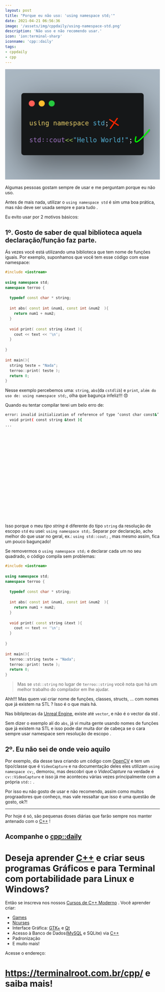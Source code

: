 ```yaml
---
layout: post
title: "Porque eu não uso: 'using namespace std;'"
date: 2021-04-21 06:56:36
image: '/assets/img/cppdaily/using-namespace-std.png'
description: 'Não uso e não recomendo usar.'
icon: 'ion:terminal-sharp'
iconname: 'cpp::daily'
tags:
- cppdaily
- cpp
---
```


![Porque eu não uso: 'using namespace std;'](/assets/img/cppdaily/using-namespace-std.png)

Algumas pessoas gostam sempre de usar e me perguntam porque eu não uso.

Antes de mais nada, utilizar o `using namespace std` é sim uma boa prática, mas não deve ser usada sempre e para tudo .

Eu evito usar por 2 motivos básicos:

## 1º. Gosto de saber de qual biblioteca aquela declaração/função faz parte.
Ás vezes você está utilizando uma biblioteca que tem nome de funções iguais. Por exemplo, suponhamos que você tem esse código com esse namespace:
```cpp
#include <iostream>

using namespace std;
namespace terroo {

  typedef const char * string;

  int abs( const int &num1, const int &num2  ){
    return num1 + num2;
  }

  void print( const string &text ){
    cout << text << '\n';
  }

}

int main(){
  string teste = "Nada";
  terroo::print( teste );
  return 0;
}
```

Nesse exemplo percebemos uma: `string`, `abs`(da `cstdlib`) e `print`, `além do uso de: using namespace std;`, olha que bagunça infeliz!!! 😞  

Quando eu tentar compilar terei um belo erro de:
```sh
error: invalid initialization of reference of type ‘const char const&’ from expression of type ‘std::string’ {aka ‘std::__cxx11::basic_string<char>’}
  void print( const string &text ){
...
```

<!-- QUADRADO -->
<script async src="//pagead2.googlesyndication.com/pagead/js/adsbygoogle.js"></script>
<ins class="adsbygoogle"
style="display:inline-block;width:336px;height:280px"
data-ad-client="ca-pub-2838251107855362"
data-ad-slot="5351066970"></ins>
<script>
(adsbygoogle = window.adsbygoogle || []).push({});
</script>


Isso porque o meu *tipo string* é diferente do tipo `string` da resolução de escopo `std` eu usei: `using namespace std;`. Separar por declaração, acho melhor do que usar no geral, ex.: `using std::cout;` , mas mesmo assim, fica um pouco bagunçado!

Se removermos o `using namespace std;` e declarar cada um no seu quadrado, o código compila sem problemas:
```cpp
#include <iostream>

using namespace std;
namespace terroo {

  typedef const char * string;

  int abs( const int &num1, const int &num2  ){
    return num1 + num2;
  }

  void print( const string &text ){
    cout << text << '\n';
  }

}

int main(){
  terroo::string teste = "Nada";
  terroo::print( teste );
  return 0;
}
```
> Mas se `std::string` no lugar de `terroo::string` você nota que há um melhor trabalho do compilador em lhe ajudar.

Ahh!!! Mas quem vai criar nome de funções, classes, structs, ... com nomes que já existem na STL ? Isso é o que mais há.

Nas bibliptecas da [Unreal Engine](https://www.unrealengine.com/en-US/), existe até `vector`, e não é o vector da std .

Sem dizer o exemplo alí do `abs`, já vi muita gente usando nomes de funções que já existem na STL e isso pode dar muita dor de cabeça se o cara sempre usar namespace sem resolução de escopo .

<!-- RETANGULO LARGO 2 -->
<script async src="//pagead2.googlesyndication.com/pagead/js/adsbygoogle.js"></script>
<ins class="adsbygoogle"
style="display:block; text-align:center;"
data-ad-layout="in-article"
data-ad-format="fluid"
data-ad-client="ca-pub-2838251107855362"
data-ad-slot="8549252987"></ins>
<script>
(adsbygoogle = window.adsbygoogle || []).push({});
</script>


## 2º. Eu não sei de onde veio aquilo

Por exemplo, dia desse tava criando um código com [OpenCV](https://opencv.org/) e tem um tipo/classe que é `VideoCapture` e na documentação deles eles utilizam `using namespace cv;`, demorou, mas descobri que o *VideoCapture* na verdade é `cv::VideoCapture` e isso já me aconteceu várias vezes principalmente com a própria `std::` .


Por isso eu não gosto de usar e não recomendo, assim como muitos prograadores que conheço, mas vale ressaltar que isso é uma questão de gosto, ok?!

---

Por hoje é só, são pequenas doses diárias que farão sempre nos manter antenado com o [C++](https://terminalroot.com.br/cpp/) !

## Acompanhe o [cpp::daily](https://terminalroot.com.br/tags#cppdaily)

# Deseja aprender [C++](https://terminalroot.com.br/cpp/) e criar seus programas Gráficos e para Terminal com portabilidade para Linux e Windows?
Então se inscreva nos nossos [Cursos de C++ Moderno](https://terminalroot.com.br/cpp/) . Você aprender criar:
- [Games](https://terminalroot.com.br/tags#games)
- [Ncurses](https://terminalroot.com.br/2021/02/crie-programas-graficos-no-terminal-com-cpp-e-ncurses.html)
- Interface Gráfica: [GTK+](https://terminalroot.com.br/2020/08/anjuta-o-melhor-ide-para-c-com-gtkmm.html) e [Qt](https://terminalroot.com.br/2021/02/gerencie-suas-contas-financeiras-pessoais-com-terminal-finances.html)
- Acesso à Banco de Dados([MySQL](https://terminalroot.com.br/mysql/) e SQLite) via [C++](https://terminalroot.com.br/cpp/)
- Padronização
- E muito mais!

Acesse o endereço:
# <https://terminalroot.com.br/cpp/> e saiba mais!



